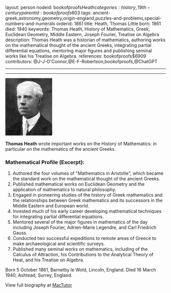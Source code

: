 layout: person
nodeid: bookofproofs$Heath
categories: history,19th-century
parentid: bookofproofs$603
tags: ancient-greek,astronomy,geometry,origin-england,puzzles-and-problems,special-numbers-and-numerals
orderid: 1861
title: Heath, Thomas Little
born: 1861
died: 1940
keywords: Thomas Heath, History of Mathematics, Greek, Euclidean Geometry, Middle Eastern, Joseph Fourier, Treatise on Algebra
description: Thomas Heath was a historian of mathematics, authoring works on the mathematical thought of the ancient Greeks, integrating partial differential equations, mentoring major figures and publishing seminal works like his Treatise on Algebra.
references: bookofproofs$6909
contributors: @J-J-O'Connor,@E-F-Robertson,bookofproofs,@ChatGPT

---



---

![Heath.jpg](https://github.com/bookofproofs/bookofproofs.github.io/blob/main/_sources/_assets/images/portraits/Heath.jpg?raw=true)

**Thomas Heath** wrote important works on the History of Mathematics: in particular on the mathematics of the ancient Greeks.

### Mathematical Profile (Excerpt):
1. Authored the four volumes of "Mathematics in Aristotle", which became the standard work on the mathematical thought of the ancient Greeks.
2. Published mathematical works on Euclidean Geometry and the application of mathematics to natural philosophy. 
3. Engaged in pioneering studies of the history of Greek mathematics and the relationships between Greek mathematics and its successors in the Middle Eastern and European world. 
4. Invested much of his early career developing mathematical techniques for integrating partial differential equations.
5. Mentored several of the major figures in mathematics of the day including Joseph Fourier, Adrien-Marie Legendre, and Carl Friedrich Gauss. 
6. Conducted two successful expeditions to remote areas of Greece to make archaeological and scientific surveys.
7. Published many seminal works on mathematics, including of the Calculus of Attraction, his Contributions to the Analytical Theory of Heat, and his Treatise on Algebra.

Born 5 October 1861, Barnetby le Wold, Lincoln, England. Died 16 March 1940, Ashtead, Surrey, England.

View full biography at [MacTutor](https://mathshistory.st-andrews.ac.uk/Biographies/Heath/)
